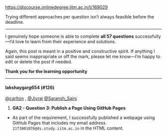 https://discourse.onlinedegree.iitm.ac.in/t/169029

Trying different approaches per question isn’t always feasible before the deadline.</li>
</ol>
<hr/>
<p>I genuinely hope someone is able to complete <strong>all 57 questions</strong> successfully—I’d love to learn from their experience and solutions.</p>
<p>Again, this post is meant in a positive and constructive spirit. If anything I said seems inappropriate or off the mark, please let me know—I’m happy to edit or delete the post if needed.</p>
<p><strong>Thank you for the learning opportunity</strong></p><hr>

<h4>lakshaygarg654 (#126)</h4>
<p><a class="mention" href="/u/carlton">@carlton</a> , <a class="mention" href="/u/jivraj">@Jivraj</a> <a class="mention" href="/u/saransh_saini">@Saransh_Saini</a></p>
<ol>
<li><strong>GA2 - Question 3: Publish a Page Using GitHub Pages</strong></li>
</ol>
<ul>
<li>
<p>As part of the requirement, I successfully published a webpage using GitHub Pages that includes my email address <code>21f3001076@ds.study.iitm.ac.in</code> in the HTML content.